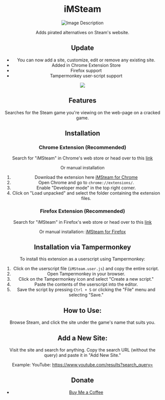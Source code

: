 <div align="center">

# iMSteam

![Image Description](https://i.imgur.com/LXqYQA1.png)



Adds pirated alternatives on Steam's website. 

## Update
- You can now add a site, customize, edit or remove any existing site.
- Added in Chrome Extension Store
- Firefox support
- Tampermonkey user-script support

![](https://i.imgur.com/lTroyYX.png)

## Features
Searches for the Steam game you're viewing on the web-page on a cracked game. 


## Installation
### Chrome Extension (Recommended)
Search for "iMSteam" in Chrome's web store or head over to this [link](https://chrome.google.com/webstore/detail/ngkhabcnlbbbfgalblmejolbifddmoji)

Or manual installation 
1. Download the extension here [iMSteam for Chrome](https://github.com/iMAboud/iMSteam/raw/main/iMSteam%20-%20Chrome.zip) 
2. Open Chrome and go to `chrome://extensions/`.
3. Enable "Developer mode" in the top right corner.
4. Click on "Load unpacked" and select the folder containing the extension files.

### Firefox Extension (Recommended)
Search for "iMSteam" in Firefox's web store or head over to this [link](https://addons.mozilla.org/en-US/firefox/addon/imsteam/)
 
Or manual installation:  [iMSteam for Firefox](https://github.com/iMAboud/iMSteam/raw/main/iMSteam%20-%20Firefox.rar)


## Installation via Tampermonkey 

To install this extension as a userscript using Tampermonkey:

1. Click on the userscript file (`iMSteam.user.js`) and copy the entire script.
2. Open Tampermonkey in your browser.
3. Click on the Tampermonkey icon and select "Create a new script."
4. Paste the contents of the userscript into the editor.
5. Save the script by pressing `Ctrl + S` or clicking the "File" menu and selecting "Save."


## How to Use:
Browse Steam, and click the site under the game's name that suits you.

## Add a New Site:
Visit the site and search for anything.
Copy the search URL (without the query) and paste it in "Add New Site."

Example:
YouTube: https://www.youtube.com/results?search_query=


## Donate

- [Buy Me a Coffee](https://buymeacoffee.com/imaboud)

</div>
